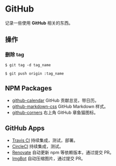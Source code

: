 # GitHub

记录一些使用 **GitHub** 相关的东西。

## 操作

### 删除 tag

```shell
$ git tag -d tag_name

$ git push origin :tag_name
```

## NPM Packages

-   [github-calendar](https://github.com/IonicaBizau/github-calendar) GitHub 贡献总览，带日历。
-   [github-markdown-css](https://github.com/sindresorhus/github-markdown-css) GitHub Markdown 样式。
-   [github-corners](https://github.com/tholman/github-corners) 右上角 GitHub 章鱼猫图标。

## GitHub Apps

-   [Travis CI](https://github.com/marketplace/travis-ci) 持续集成，测试，部署。
-   [CircleCI](https://github.com/marketplace/circleci) 持续集成，测试。
-   [Renovate](https://github.com/marketplace/renovate) 自动更新 npm 等依赖版本，通过提交 PR。
-   [ImgBot](https://github.com/marketplace/imgbot) 自动压缩图片，通过提交 PR。
